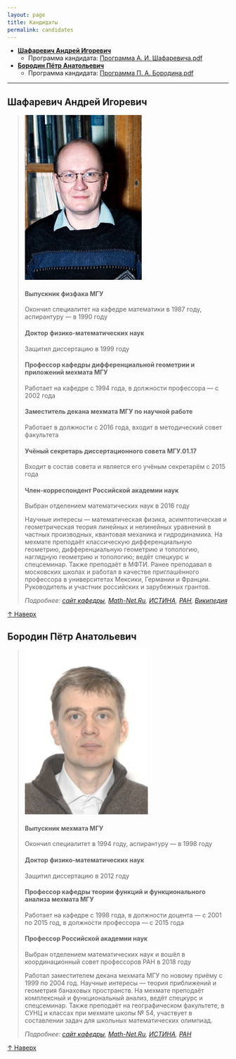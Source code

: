 ```yaml
---
layout: page
title: Кандидаты
permalink: candidates
---
```


<a name="Кандидаты"></a>
- **[Шафаревич Андрей Игоревич](#01)**
  - Программа кандидата: [Программа А. И. Шафаревича.pdf](public/Программа_А._И._Шафаревича.pdf) 
- **[Бородин Пётр Анатольевич](#02)**
  - Программа кандидата: [Программа П. А. Бородина.pdf](public/Программа_П._А._Бородина.pdf) 

---

<a name="01"></a>
## Шафаревич Андрей Игоревич

> ![Шафаревич Андрей Игоревич](public/images/Shafarevich.jpeg)
> 
> #### Выпускник физфака МГУ
> Окончил специалитет на кафедре математики в 1987 году, аспирантуру — в 1990 году
> 
> #### Доктор физико-математических наук
> Защитил диссертацию в 1999 году
> 
> #### Профессор кафедры дифференциальной геометрии и приложений мехмата МГУ
> Работает на кафедре с 1994 года, в должности профессора — с 2002 года
> 
> #### Заместитель декана мехмата МГУ по научной работе
> Работает в должности с 2016 года, входит в методический совет факультета
> 
> #### Учёный секретарь диссертационного совета МГУ.01.17
> Входит в состав совета и является его учёным секретарём с 2015 года
> 
> #### Член-корреспондент Российской академии наук
> Выбран отделением математических наук в 2016 году
> 
> Научные интересы — математическая физика, асимптотическая и геометрическая теория линейных и нелинейных уравнений в частных производных, квантовая механика и гидродинамика. На мехмате преподаёт классическую дифференциальную геометрию, дифференциальную геометрию и топологию, наглядную геометрию и топологию; ведёт спецкурс и спецсеминар. Также преподаёт в МФТИ. Ранее преподавал в московских школах и работал в качестве приглашённого профессора в университетах Мексики, Германии и Франции. Руководитель и участник российских и зарубежных грантов.
> 
> _Подробнее: [сайт кафедры](http://dfgm.math.msu.su/people/shafarevich/index.php), [Math-Net.Ru](http://www.mathnet.ru/rus/person19097), [ИСТИНА](https://istina.msu.ru/profile/shafar/), [РАН](http://www.ras.ru/win/db/show_per.asp?P=.id-64110.ln-ru), [Википедия](https://ru.wikipedia.org/wiki/%D0%A8%D0%B0%D1%84%D0%B0%D1%80%D0%B5%D0%B2%D0%B8%D1%87,_%D0%90%D0%BD%D0%B4%D1%80%D0%B5%D0%B9_%D0%98%D0%B3%D0%BE%D1%80%D0%B5%D0%B2%D0%B8%D1%87)_

[↑ Наверх](#Кандидаты)


<a name="02"></a>
## Бородин Пётр Анатольевич

>![Бородин Пётр Анатольевич](public/images/Borodin.jpg)
>
> #### Выпускник мехмата МГУ
> Окончил специалитет в 1994 году, аспирантуру — в 1998 году
> 
> #### Доктор физико-математических наук
> Защитил диссертацию в 2012 году
> 
> #### Профессор кафедры теории функций и функционального анализа мехмата МГУ
> Работает на кафедре с 1998 года, в должности доцента — с 2001 по 2015 год, в должности профессора — с 2015 года
> 
> #### Профессор Российской академии наук
> Выбран отделением математических наук и вошёл в координационный совет профессоров РАН в 2018 году
> 
> Работал заместителем декана мехмата МГУ по новому приёму с 1999 по 2004 год. Научные интересы — теория приближений и геометрия банаховых пространств. На мехмате преподаёт комплексный и функциональный анализ, ведёт спецкурс и спецсеминар. Также преподаёт на географическом факультете, в СУНЦ и классах при мехмате школы № 54, участвует в составлении задач для школьных математических олимпиад.
> 
> _Подробнее: [сайт кафедры](http://new.math.msu.su/tffa/persons/borodin.html), [Math-Net.Ru](http://www.mathnet.ru/rus/person8531), [ИСТИНА](https://istina.msu.ru/profile/BorodinPA/), [РАН](http://www.ras.ru/win/db/show_per.asp?P=.id-65077.ln-ru)_

[↑ Наверх](#Кандидаты)
